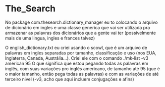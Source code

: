 # The_Search

No package com.thesearch.dictionary_manager eu to colocando o arquivo de dicionário
em ingles e uma classe generica que vai ser utilizada pra armazenar as palavras dos
dicionários que a gente vai ter (possivelmente mais de uma lingua, ingles e frances
talvez)

O english_dictionary.txt eu criei usando o scowl, que é um arquivo de palavras em ingles
separadas por tamanho, classificação e uso (nos EUA, Inglaterra, Canada, Austrália...).
Criei ele com o comando ./mk-list -v3 american 95
O que significa que estou pegando todas as palavras em inglês, com suas variações pro 
inglês americano, de tamanho até 95 (que é o maior tamanho, então pega todas as palavras)
e com as variações de até terceiro nivel (-v3, acho que aqui incluem conjugações e afins)